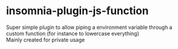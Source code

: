 # insomnia-plugin-js-function

Super simple plugin to allow piping a environment variable through a custom function (for instance to lowercase everything)  
Mainly created for private usage
